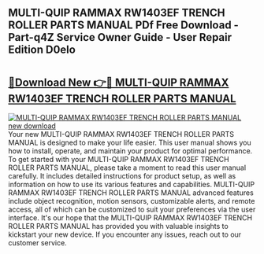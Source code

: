 ## MULTI-QUIP RAMMAX RW1403EF TRENCH ROLLER PARTS MANUAL PDf Free Download - Part-q4Z Service Owner Guide - User Repair Edition D0elo

# <h2><a href="http://bc71164.oget.top/?id=MULTI-QUIP+RAMMAX+RW1403EF+TRENCH+ROLLER+PARTS+MANUAL">🔗Download New 👉🔴 MULTI-QUIP RAMMAX RW1403EF TRENCH ROLLER PARTS MANUAL</a></h2>

[![MULTI-QUIP RAMMAX RW1403EF TRENCH ROLLER PARTS MANUAL new download](https://i.imgur.com/5g1atiW.png)](http://bc71164.oget.top/?id=MULTI-QUIP+RAMMAX+RW1403EF+TRENCH+ROLLER+PARTS+MANUAL)
Your new MULTI-QUIP RAMMAX RW1403EF TRENCH ROLLER PARTS MANUAL is designed to make your life easier. This user manual shows you how to install, operate, and maintain your product for optimal performance. To get started with your MULTI-QUIP RAMMAX RW1403EF TRENCH ROLLER PARTS MANUAL, please take a moment to read this user manual carefully. It includes detailed instructions for product setup, as well as information on how to use its various features and capabilities. MULTI-QUIP RAMMAX RW1403EF TRENCH ROLLER PARTS MANUAL advanced features include object recognition, motion sensors, customizable alerts, and remote access, all of which can be customized to suit your preferences via the user interface. It's our hope that the MULTI-QUIP RAMMAX RW1403EF TRENCH ROLLER PARTS MANUAL has provided you with valuable insights to kickstart your new device. If you encounter any issues, reach out to our customer service.
